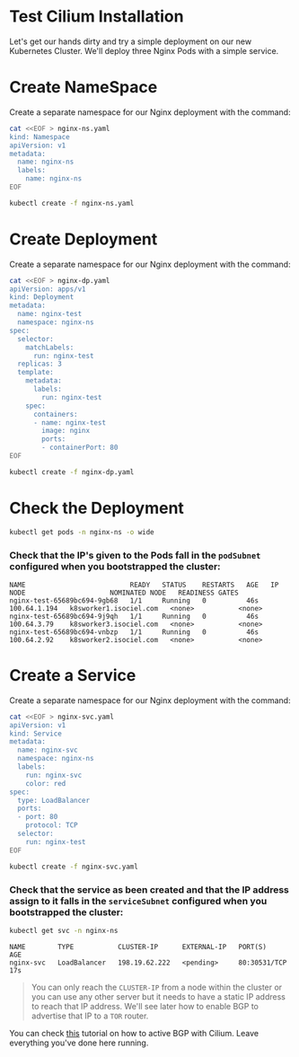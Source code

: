 # Test Cilium Installation
Let's get our hands dirty and try a simple deployment on our new Kubernetes Cluster. We'll deploy three Nginx Pods with a simple service.

# Create NameSpace
Create a separate namespace for our Nginx deployment with the command:
```sh
cat <<EOF > nginx-ns.yaml 
kind: Namespace
apiVersion: v1
metadata:
  name: nginx-ns
  labels:
    name: nginx-ns
EOF
```

```sh
kubectl create -f nginx-ns.yaml
```

# Create Deployment
Create a separate namespace for our Nginx deployment with the command:
```sh
cat <<EOF > nginx-dp.yaml 
apiVersion: apps/v1
kind: Deployment
metadata:
  name: nginx-test
  namespace: nginx-ns
spec:
  selector:
    matchLabels:
      run: nginx-test
  replicas: 3
  template:
    metadata:
      labels:
        run: nginx-test
    spec:
      containers:
      - name: nginx-test
        image: nginx
        ports:
        - containerPort: 80
EOF
```

```sh
kubectl create -f nginx-dp.yaml
```

# Check the Deployment
```sh
kubectl get pods -n nginx-ns -o wide
```

### Check that the IP's given to the Pods fall in the `podSubnet` configured when you bootstrapped the cluster:
```
NAME                          READY   STATUS    RESTARTS   AGE   IP             NODE                     NOMINATED NODE   READINESS GATES
nginx-test-65689bc694-9gb68   1/1     Running   0          46s   100.64.1.194   k8sworker1.isociel.com   <none>           <none>
nginx-test-65689bc694-9j9qh   1/1     Running   0          46s   100.64.3.79    k8sworker3.isociel.com   <none>           <none>
nginx-test-65689bc694-vnbzp   1/1     Running   0          46s   100.64.2.92    k8sworker2.isociel.com   <none>           <none>
```

# Create a Service
Create a separate namespace for our Nginx deployment with the command:
```sh
cat <<EOF > nginx-svc.yaml 
apiVersion: v1
kind: Service
metadata:
  name: nginx-svc
  namespace: nginx-ns
  labels:
    run: nginx-svc
    color: red
spec:
  type: LoadBalancer
  ports:
  - port: 80
    protocol: TCP
  selector:
    run: nginx-test
EOF
```

```sh
kubectl create -f nginx-svc.yaml
```

### Check that the service as been created and that the IP address assign to it falls in the `serviceSubnet` configured when you bootstrapped the cluster:
```sh
kubectl get svc -n nginx-ns
```

```
NAME        TYPE           CLUSTER-IP      EXTERNAL-IP   PORT(S)        AGE
nginx-svc   LoadBalancer   198.19.62.222   <pending>     80:30531/TCP   17s
```

>You can only reach the `CLUSTER-IP` from a node within the cluster or you can use any other server but it needs to have a static IP address to reach that IP address. We'll see later how to enable BGP to advertise that IP to a `TOR` router.

You can check [this](08-BGP.md) tutorial on how to active BGP with Cilium. Leave everything you've done here running.
